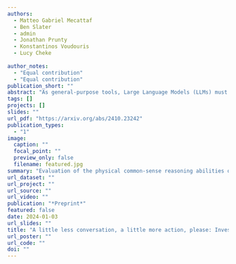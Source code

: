 ```yaml
---
authors:
  - Matteo Gabriel Mecattaf
  - Ben Slater
  - admin
  - Jonathan Prunty
  - Konstantinos Voudouris
  - Lucy Cheke
  
author_notes:
  - "Equal contribution"
  - "Equal contribution"
publication_short: ""
abstract: "As general-purpose tools, Large Language Models (LLMs) must often reason about everyday physical environments. In a question-and-answer capacity, understanding the interactions of physical objects may be necessary to give an appropriate response. Additionally, LLMs are increasingly used as the reasoning engines in agentic systems, designing and controlling their action sequences. The vast majority of research has approached this question using static benchmarks, comprised of text or image-based questions about the physical world. However, these benchmarks do not capture the complexity and nuance of physical processes as they are experienced in real life. Here we advocate for a second, relatively unexplored, approach:~that of `embodying' the LLMs by granting them control of an agent within a 3D environment. We present the first embodied evaluation of physical common-sense reasoning in LLMs using cognitively meaningful evaluation. Our framework allows direct comparison of LLMs with other embodied agents, such as those based on Deep Reinforcement Learning, and human and non-human animals. We employ the Animal-AI (AAI) environment, a simulated 3D \textit{virtual laboratory}, to study physical common-sense reasoning in LLMs. For this, we use the AAI Testbed, a suite of experiments that replicate laboratory studies with non-human animals, to study physical reasoning capabilities ranging from distance estimation, navigation around obstacles, tracking out-of-sight objects, and tool use. We demonstrate that state-of-the-art multi-modal models with no finetuning can complete this style of task, allowing meaningful comparison to the entrants of the 2019 Animal-AI Olympics competition and to human children. Our results show that LLMs cannot yet perform competitively with human children on these tasks. We argue that this approach allows the study of physical reasoning using ecologically valid experiments drawn directly from cognitive science, improving the predictability and reliability of LLMs."
tags: []
projects: []
slides: ""
url_pdf: "https://arxiv.org/abs/2410.23242"
publication_types:
  - "1"
image:
  caption: ""
  focal_point: ""
  preview_only: false
  filename: featured.jpg
summary: "Evaluation of the physical common-sense reasoning abilities of LLMs (Claude 3.5 Sonnet, GPT-4o, and Gemini 1.5 Pro) by embedding them in a 3D environment (Animal-AI Testbed) and comparing their performance to other agents and human children."
url_dataset: ""
url_project: ""
url_source: ""
url_video: ""
publication: "*Preprint*"
featured: false
date: 2024-01-03
url_slides: ""
title: "A little less conversation, a little more action, please: Investigating the physical common-sense of LLMs in a 3D embodied environment"
url_poster: ""
url_code: ""
doi: ""
---
```

